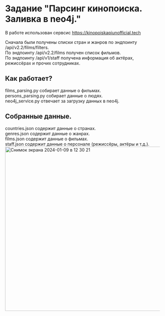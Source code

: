# Задание "Парсинг кинопоиска. Заливка в neo4j."

В работе использован сервсис https://kinopoiskapiunofficial.tech  

Сначала были получены списки стран и жанров по эндпоинту /api/v2.2/films/filters.  
По эндпоинту /api/v2.2/films получен список фильмов.  
По эндпоинту /api/v1/staff получена информация об актёрах, режиссёрах и прочих сотрудниках.  

## Как работает?

films_parsing.py собирает данные о фильмах.  
persons_parsing.py собирает данные о людях.  
neo4j_service.py отвечает за загрузку данных в neo4j.  

## Собранные данные.
countries.json содержит данные о странах.  
genres.json содержит данные о жанрах.  
films.json содержит данные о фильмах.  
staff.json содержит данные о персонале (режиссёры, актёры и т.д.).
<img width="534" alt="Снимок экрана 2024-01-09 в 12 30 21" src="https://github.com/HumanAlone/kinoparse/assets/19314596/465d8c93-43e8-41f0-8c7b-6af206c138c0">
